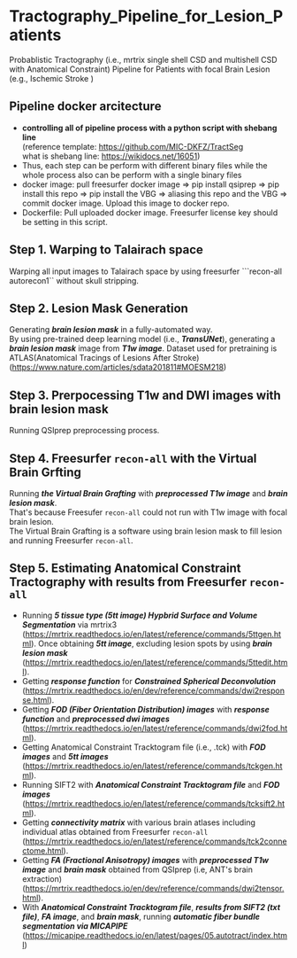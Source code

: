# Tractography_Pipeline_for_Lesion_Patients
Probablistic Tractography (i.e., mrtrix single shell CSD and multishell CSD with Anatomical Constraint) Pipeline for Patients with focal Brain Lesion (e.g., Ischemic Stroke )  

## Pipeline docker arcitecture
- **controlling all of pipeline process with a python script with shebang line**  
(reference template: https://github.com/MIC-DKFZ/TractSeg  
what is shebang line: https://wikidocs.net/16051)  
- Thus, each step can be perform with different binary files while the whole process also can be perform with a single binary files
- docker image: pull freesurfer docker image => pip install qsiprep => pip install this repo => pip install the VBG => aliasing this repo and the VBG => commit docker image. Upload this image to docker repo.  
- Dockerfile: Pull uploaded docker image. Freesurfer license key should be setting in this script. 

## Step 1. Warping to Talairach space
Warping all input images to Talairach space by using freesurfer ```recon-all autorecon1`` without skull stripping.   

## Step 2. Lesion Mask Generation 
Generating **_brain lesion mask_** in a fully-automated way.  
By using pre-trained deep learning model (i.e., **_TransUNet_**), generating a **_brain lesion mask_** image from **_T1w image_**. 
Dataset used for pretraining is ATLAS(Anatomical Tracings of Lesions After Stroke) (https://www.nature.com/articles/sdata201811#MOESM218)

## Step 3. Prerpocessing T1w and DWI images with brain lesion mask 
Running QSIprep preprocessing process. 

## Step 4. Freesurfer ```recon-all``` with the Virtual Brain Grfting
Running **_the Virtual Brain Grafting_** with **_preprocessed T1w image_** and **_brain lesion mask_**.  
That's because Freesufer ```recon-all``` could not run with T1w image with focal brain lesion.  
The Virtual Brain Grafting is a software using brain lesion mask to fill lesion and running Freesurfer ```recon-all```.

## Step 5. Estimating Anatomical Constraint Tractography with results from Freesurfer ```recon-all```
- Running **_5 tissue type (5tt image) Hypbrid Surface and Volume Segmentation_** via mrtrix3 (https://mrtrix.readthedocs.io/en/latest/reference/commands/5ttgen.html). Once obtaining **_5tt image_**, excluding lesion spots by using **_brain lesion mask_** (https://mrtrix.readthedocs.io/en/latest/reference/commands/5ttedit.html).
- Getting _**response function**_ for _**Constrained Spherical Deconvolution**_ (https://mrtrix.readthedocs.io/en/dev/reference/commands/dwi2response.html).
- Getting **_FOD (Fiber Orientation Distribution) images_** with **_response function_** and **_preprocessed dwi images_** (https://mrtrix.readthedocs.io/en/latest/reference/commands/dwi2fod.html).
- Getting Anatomical Constraint Tracktogram file (i.e., .tck) with **_FOD images_** and **_5tt images_** (https://mrtrix.readthedocs.io/en/latest/reference/commands/tckgen.html).
- Running SIFT2 with **_Anatomical Constraint Tracktogram file_** and **_FOD images_** (https://mrtrix.readthedocs.io/en/latest/reference/commands/tcksift2.html).
- Getting **_connectivity matrix_** with various brain atlases including individual atlas obtained from Freesurfer ```recon-all``` (https://mrtrix.readthedocs.io/en/latest/reference/commands/tck2connectome.html). 
- Getting **_FA (Fractional Anisotropy) images_** with **_preprocessed T1w image_** and **_brain mask_** obtained from QSIprep (i.e, ANT's brain extraction) (https://mrtrix.readthedocs.io/en/dev/reference/commands/dwi2tensor.html).
- With **_Anatomical Constraint Tracktogram file_**, **_results from SIFT2 (txt file)_**, **_FA image_**, and **_brain mask_**, running **_automatic fiber bundle segmentation via MICAPIPE_** (https://micapipe.readthedocs.io/en/latest/pages/05.autotract/index.html)  
